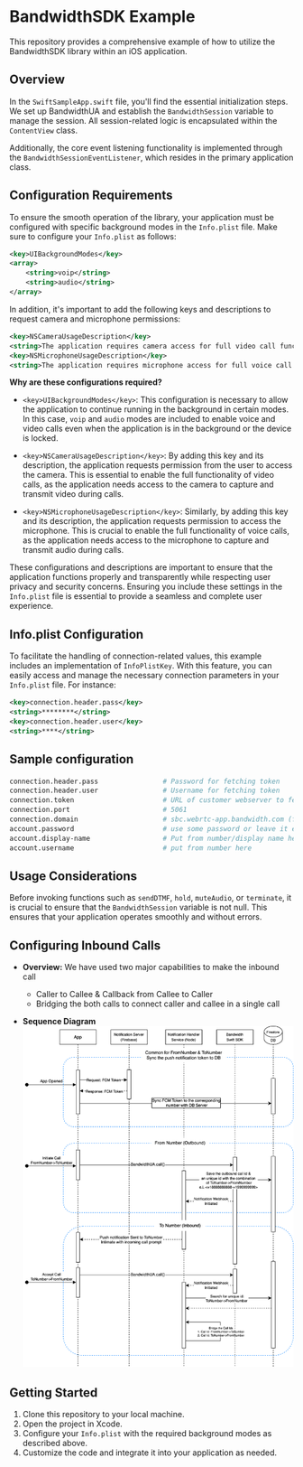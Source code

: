 # BandwidthSDK Example

This repository provides a comprehensive example of how to utilize the BandwidthSDK library within an iOS application.

## Overview

In the `SwiftSampleApp.swift` file, you'll find the essential initialization steps. We set up BandwidthUA and establish the `BandwidthSession` variable to manage the session. All session-related logic is encapsulated within the `ContentView` class.

Additionally, the core event listening functionality is implemented through the `BandwidthSessionEventListener`, which resides in the primary application class.

## Configuration Requirements

To ensure the smooth operation of the library, your application must be configured with specific background modes in the `Info.plist` file. Make sure to configure your `Info.plist` as follows:

```xml
<key>UIBackgroundModes</key>
<array>
    <string>voip</string>
    <string>audio</string>
</array>
```

In addition, it's important to add the following keys and descriptions to request camera and microphone permissions:

```xml
<key>NSCameraUsageDescription</key>
<string>The application requires camera access for full video call functionality.</string>
<key>NSMicrophoneUsageDescription</key>
<string>The application requires microphone access for full voice call functionality.</string>
```

**Why are these configurations required?**

- `<key>UIBackgroundModes</key>`: This configuration is necessary to allow the application to continue running in the background in certain modes. In this case, `voip` and `audio` modes are included to enable voice and video calls even when the application is in the background or the device is locked.

- `<key>NSCameraUsageDescription</key>`: By adding this key and its description, the application requests permission from the user to access the camera. This is essential to enable the full functionality of video calls, as the application needs access to the camera to capture and transmit video during calls.

- `<key>NSMicrophoneUsageDescription</key>`: Similarly, by adding this key and its description, the application requests permission to access the microphone. This is crucial to enable the full functionality of voice calls, as the application needs access to the microphone to capture and transmit audio during calls.

These configurations and descriptions are important to ensure that the application functions properly and transparently while respecting user privacy and security concerns. Ensuring you include these settings in the `Info.plist` file is essential to provide a seamless and complete user experience.

## Info.plist Configuration

To facilitate the handling of connection-related values, this example includes an implementation of `InfoPlistKey`. With this feature, you can easily access and manage the necessary connection parameters in your `Info.plist` file. For instance:

```xml
<key>connection.header.pass</key>
<string>********</string>
<key>connection.header.user</key>
<string>****</string>
```
## Sample configuration
```sh
connection.header.pass                # Password for fetching token
connection.header.user                # Username for fetching token
connection.token                      # URL of customer webserver to fetch token
connection.port                       # 5061
connection.domain                     # sbc.webrtc-app.bandwidth.com (for Global) or gw.webrtc-app.bandwidth.com (for US portal)
account.password                      # use some password or leave it empty
account.display-name                  # Put from number/display name here
account.username                      # put from number here
```
## Usage Considerations

Before invoking functions such as `sendDTMF`, `hold`, `muteAudio`, or `terminate`, it is crucial to ensure that the `BandwidthSession` variable is not null. This ensures that your application operates smoothly and without errors.

## Configuring Inbound Calls

- **Overview:** We have used two major capabilities to make the inbound call

    - Caller to Callee & Callback from Callee to Caller
    - Bridging the both calls to connect caller and callee in a single call

- **Sequence Diagram**
  ![InboundFLow](bandwidth-inbound-swift.drawio.svg)

## Getting Started

1. Clone this repository to your local machine.
2. Open the project in Xcode.
3. Configure your `Info.plist` with the required background modes as described above.
4. Customize the code and integrate it into your application as needed.

